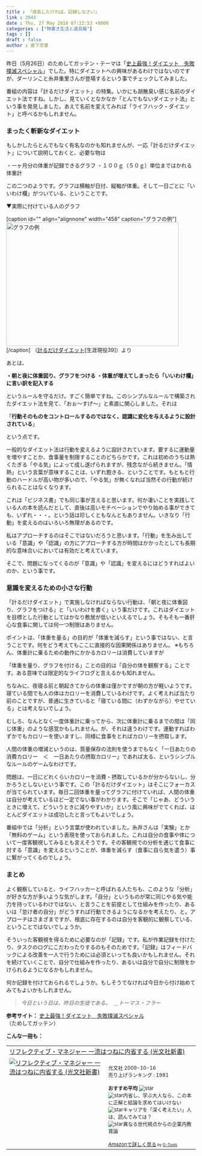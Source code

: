 ```yaml
---
title : 「成長したければ、記録しなさい」
link : 3943
date : Thu, 27 May 2010 07:22:53 +0000
categories : ["物書き生活と道具箱"]
tags : []
draft : false
author : 倉下忠憲
---
```


昨日（5月26日）のためしてガッテン・テーマは「<a href="http://cgi4.nhk.or.jp/gatten/archive/program.cgi?p_id=P20100526">史上最強！ダイエット　失敗撲滅スペシャル</a>」でした。特にダイエットへの興味があるわけではないのですが、ダーリンこと糸井重里さんが登場するという事でチェックしてみました。

番組の内容は「計るだけダイエット」の特集。いかにも胡散臭い感じ名前のダイエット法ですね。しかし、見ていくとなかなか「とんでもないダイエット法」という事を発見しました。あえて名前を変えてみれば「ライフハック・ダイエット」と呼べるかもしれません。

<h3>まったく斬新なダイエット</h3>
もしかしたらとんでもなく有名なのかも知れませんが、一応「計るだけダイエット」について説明しておくと、必要な物は

・一ヶ月分の体重が記録できるグラフ
・１００ｇ（５０ｇ）単位まではかれる体重計

この二つのようです。グラフは横軸が日付、縦軸が体重。そして一日ごとに「いいわけ欄」がついている、ということです。

▼実際に付けている人のグラフ

[caption id="" align="alignnone" width="458" caption="グラフの例"]<img alt="グラフの例" src="http://www.isono.biz/try/try_jpg/scan2005_1.gif" title="グラフの例" width="458" height="328" />[/caption]
（<a href="http://www.isono.biz/try/profile_diet.htm">計るだけダイエット</a>[生涯現役39]）より

あとは、

<strong>・朝と夜に体重図り、グラフをつける
・体重が増えてしまったら「いいわけ欄」に言い訳を記入する</strong>

というルールを守るだけ。すごく簡単ですね。このシンプルなルールで構築されたダイエット法を見て、「おぉ～すげ～」と素直に関心しました。それは

「<strong>行動そのものをコントロールするのではなく、認識に変化を与えるように設計されている</strong>」

という点です。

一般的なダイエット法は行動を変えるように設計されています。要するに運動量を増やすことか、食事量を制限することのどちらかです。これは初めのうちは熱くたぎる「やる気」によって成し遂げられますが、残念ながら続きません。「情熱」という言葉が意味することは、いずれ飽きる、ということです。もともと行動のハードルが高い物が多いので、「やる気」が無くなれば当然その行動が続けられることはなくなります。

これは「ビジネス書」でも同じ事が言えると思います。何か凄いことを実践している人の本を読んだとして、直後は高いモチベーションでやり始める事ができても、いずれ・・・。という話は珍しくともなんともありません。いきなり「行動」を変えるのはいろいろ無理があるのです。

私はアプローチするのはそこではないだろうと思います。「行動」を生み出している「意識」や「認識」の方にアプローチする方が時間はかかったとしても長期的な意味合いにおいては有効だと考えています。

そこで、問題になってくるのが「意識」や「認識」を変えるにはどうすればよいのか、という事です。
<h3>意識を変えるための小さな行動</h3>
「計るだけダイエット」で実施しなければならない行動は、「朝と夜に体重図り、グラフをつける」と「いいわけを書く」いう事だけです。これはダイエットを目標とした行動としてはかなり敷居が低いといえるでしょう。そもそも一番肝心な食事に関しては何一つ制限はありません。

ポイントは、「体重を量る」の目的が「体重を減らす」という事ではない、と言うことです。何をどう考えてもここに直接的な因果関係はありません。
※もちろん、体重計に乗るための動作にかかるカロリーは消費していますが

「体重を量り、グラフを付ける」ことの目的は「自分の体を観察する」ことです。ある意味では限定的なライフログと言えるかも知れません。

ちなみに、夜寝る前と朝起きてからの体重は僅かですが朝の方が軽いようです。寝ている間でも人の体はカロリーを消費しているわけです。よく考えれば当たり前のことですが、普通に生きていると「寝ている間に（わずかながら）やせている」とは考えないでしょう。

むしろ、なんとなく一度体重計に乗ってから、次に体重計に乗るまでの間は「同じ体重」のような感覚かもしれません。が、それは違うわけです。運動すればわずかでもカロリーを使いますし、同様に食事をとればカロリーを摂取します。

人間の体重の増減というのは、質量保存の法則を使うまでもなく「一日あたりの消費カロリー　＜　一日あたりの摂取カロリー」であれば太る、というシンプルなルールのゲームなわけです。

問題は、一日にどれくらいカロリーを消費・摂取しているかが分からないし、分かろうとしないという事です。この「計るだけダイエット」はそこにフォーカスが当てられています。毎日二回体重を量ってグラフに付けていれば、人間の体重は自分が考えているほど一定でない事がわかります。そこで「じゃあ、どういうときに増えて、どういうときに減りやすいか」という風に興味がでてくれば、ほとんどダイエットは成功したと言ってもよいでしょう。

番組中では「分析」という言葉が使われていました。糸井さんは「実験」とか「無料のゲーム」という表現を使っておられました。これは自分の食事や体について一度客観視してみるとも言えそうです。その客観視での分析を通じて食事に対する「意識」を変えるということが、体重を減らす（食事に自ら気を遣う）事に繋がってくるのでしょう。

<h3>まとめ</h3>
よく観察していると、ライフハッカーと呼ばれる人たちも、このような「分析」が好きな方が多いような気がします。「自分」というものが常に同じやる気や能力を持っているわけではない、と言うことを前提として仕組みを作ったり、あるいは「怠け者の自分」がどうすれば行動できるようになるかを考えたり、と。アプローチはさまざまですが、根底に存在するのは自分を客観的に観察している、ということではないでしょうか。

そういった客観視を得るために必要なのが「記録」です。私が作業記録を付けたり、タスクのログにこだわったりするのもそのためです。「記録」はフィードバックによる改善を一人で行うためには必須といっても良いかもしれません。それを続けていくことで、自分で仕組みを作ったり、あるいは自分で自分に制限をかけられるようになるかもしれません。

何か記録を付けておられるでしょうか。もしそうでなければ今日から付け始めてみてもよいかもしれません。

<blockquote>
<em>今日という日は、昨日の生徒である。　＿トーマス・フラー</em>

</blockquote>
<strong>参考サイト：</strong>
<a href="http://cgi4.nhk.or.jp/gatten/archive/program.cgi?p_id=P20100526">史上最強！ダイエット　失敗撲滅スペシャル</a>（ためしてガッテン）

<strong>こんな一冊も：</strong>
<table  border="0" cellpadding="5"><tr><td colspan="2"><a href="http://www.amazon.co.jp/%E3%83%AA%E3%83%95%E3%83%AC%E3%82%AF%E3%83%86%E3%82%A3%E3%83%96%E3%83%BB%E3%83%9E%E3%83%8D%E3%82%B8%E3%83%A3%E3%83%BC-%E4%B8%80%E6%B5%81%E3%81%AF%E3%81%A4%E3%81%AD%E3%81%AB%E5%86%85%E7%9C%81%E3%81%99%E3%82%8B-%E5%85%89%E6%96%87%E7%A4%BE%E6%96%B0%E6%9B%B8-%E4%B8%AD%E5%8E%9F-%E6%B7%B3/dp/4334035280%3FSubscriptionId%3D15SMZCTB9V8NGR2TW082%26tag%3Drashita1000-22%26linkCode%3Dxm2%26camp%3D2025%26creative%3D165953%26creativeASIN%3D4334035280" target="_top">リフレクティブ・マネジャー 一流はつねに内省する (光文社新書)</a><img src="http://www.assoc-amazon.jp/e/ir?t=rashita1000-22&l=ur2&o=9" width="1" height="1" style="border: none;" alt="" /></td></tr><tr><td valign="top"><a href="http://www.amazon.co.jp/%E3%83%AA%E3%83%95%E3%83%AC%E3%82%AF%E3%83%86%E3%82%A3%E3%83%96%E3%83%BB%E3%83%9E%E3%83%8D%E3%82%B8%E3%83%A3%E3%83%BC-%E4%B8%80%E6%B5%81%E3%81%AF%E3%81%A4%E3%81%AD%E3%81%AB%E5%86%85%E7%9C%81%E3%81%99%E3%82%8B-%E5%85%89%E6%96%87%E7%A4%BE%E6%96%B0%E6%9B%B8-%E4%B8%AD%E5%8E%9F-%E6%B7%B3/dp/4334035280%3FSubscriptionId%3D15SMZCTB9V8NGR2TW082%26tag%3Drashita1000-22%26linkCode%3Dxm2%26camp%3D2025%26creative%3D165953%26creativeASIN%3D4334035280" target="_top"><img src="http://ecx.images-amazon.com/images/I/316CDL87SyL._SL160_.jpg" border="0" alt="リフレクティブ・マネジャー 一流はつねに内省する (光文社新書)" /></a></td><td valign="top"><font size="-1"><br />光文社  2009-10-16<br />売り上げランキング : 1981<br /><br /><strong>おすすめ平均  </strong><img src="http://g-images.amazon.com/images/G/01/detail/stars-4-0.gif" alt="star" /><br /><img src="http://g-images.amazon.com/images/G/01/detail/stars-5-0.gif" alt="star" />内省し、学ぶ大人なら、この本に正解と結論を求めてはいけない<br /><img src="http://g-images.amazon.com/images/G/01/detail/stars-3-0.gif" alt="star" />キャリアを「深く考えたい」人は、読んでみては？<br /><img src="http://g-images.amazon.com/images/G/01/detail/stars-3-0.gif" alt="star" />異なる世代視点からの企業内教育論<br /><br /><a href="http://www.amazon.co.jp/%E3%83%AA%E3%83%95%E3%83%AC%E3%82%AF%E3%83%86%E3%82%A3%E3%83%96%E3%83%BB%E3%83%9E%E3%83%8D%E3%82%B8%E3%83%A3%E3%83%BC-%E4%B8%80%E6%B5%81%E3%81%AF%E3%81%A4%E3%81%AD%E3%81%AB%E5%86%85%E7%9C%81%E3%81%99%E3%82%8B-%E5%85%89%E6%96%87%E7%A4%BE%E6%96%B0%E6%9B%B8-%E4%B8%AD%E5%8E%9F-%E6%B7%B3/dp/4334035280%3FSubscriptionId%3D15SMZCTB9V8NGR2TW082%26tag%3Drashita1000-22%26linkCode%3Dxm2%26camp%3D2025%26creative%3D165953%26creativeASIN%3D4334035280" target="_top">Amazonで詳しく見る</a></font><font size="-2"> by <a href="http://www.goodpic.com/mt/aws/index.html" >G-Tools</a></font></td></tr></table>
